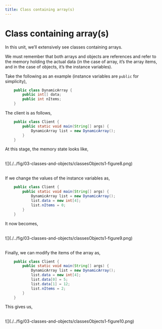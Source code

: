 ```yaml
---
title: Class containing array(s) 
---
```


# Class containing array(s)

In this unit, we’ll extensively see classes containing arrays.

We must remember that both arrays and objects are references and refer
to the memory holding the actual data (in the case of array, it’s the
array items, and in the case of objects, it’s the instance variables).

Take the following as an example (instance variables are `public` for
simplicity),
```java
    public class DynamicArray {
        public int[] data;
        public int nItems;
    }
```

The client is as follows,

```java
    public class Client {
        public static void main(String[] args) {
            DynamicArray list = new DynamicArray();
        }
    }
```

At this stage, the memory state looks like,
 
<div>&nbsp;</div> 
![](./../fig/03-classes-and-objects/classesObjects1-figure8.png)  
<div>&nbsp;</div>

If we change the values of the instance variables as,

```java
    public class Client {
        public static void main(String[] args) {
            DynamicArray list = new DynamicArray();
            list.data = new int[4];
            list.nItems = 0;
        }
    }
```

It now becomes,	

<div>&nbsp;</div> 
![](./../fig/03-classes-and-objects/classesObjects1-figure9.png) 
<div>&nbsp;</div>

Finally, we can modify the items of the array as,

```java
    public class Client {
        public static void main(String[] args) {
            DynamicArray list = new DynamicArray();
            list.data = new int[4];
            list.data[0] = 5;
            list.data[1] = 12;
            list.nItems = 2;
        }
    }
```

This gives us,  
<div>&nbsp;</div> 
![](./../fig/03-classes-and-objects/classesObjects1-figure10.png) 
<div>&nbsp;</div>
